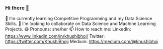 ### Hi there 👋

🌱 I’m currently learning Competitive Programming and my Data Science Skills.
👯 I’m looking to collaborate on Data Science and Machine Learning Projects.
😄 Pronouns: she/her
📫 How to reach me:
LinkedIn: https://www.linkedin.com/in/khushibhoj/
Twitter: https://twitter.com/KhushiBhojj
Medium: https://medium.com/@khushibhoj

<!--
**KhushiBhoj/KhushiBhoj** is a ✨ _special_ ✨ repository because its `README.md` (this file) appears on your GitHub profile.

Here are some ideas to get you started:

- 🔭 I’m currently working on ...
- 🌱 I’m currently learning ...
- 👯 I’m looking to collaborate on ...
- 🤔 I’m looking for help with ...
- 💬 Ask me about ...
- 📫 How to reach me: ...
- 😄 Pronouns: ...
- ⚡ Fun fact: ...
-->
